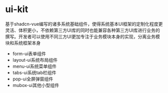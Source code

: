 # ui-kit

基于shadcn-vue编写的诸多系统基础组件，使得系统基本UI框架的定制化程度更灵活、体积更小，不依赖第三方UI库的同时也能兼容各种第三方UI库进行业务的撰写。开发者可以使用不同三方UI更加专注于业务模块本身的实现，分离业务模块和系统框架本身

- form-ui表单组件
- layout-ui系统布局组件
- menu-ui系统菜单组件
- tabs-ui系统tab栏组件
- pop-ui全屏弹窗组件
- mubox-ui其他小型组件
